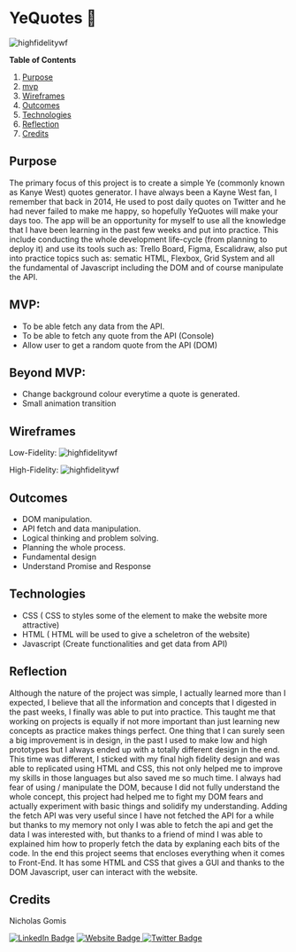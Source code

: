# YeQuotes 🎲

<img src="https://i.ibb.co/QJGjy8V/Clean-Shot-2022-08-20-at-17-04-27-2x.png" alt="highfidelitywf"/>


**Table of Contents**
1. [Purpose](#{Purpose}) 
2. [mvp](#{Mvp})
2. [Wireframes](#{Wireframes})
3. [Outcomes](#{Outcomes})
4. [Technologies](#{Technologies})
5. [Reflection](#{Reflection})
6. [Credits](#{Credits})



## Purpose

The primary focus of this project is to create a simple Ye (commonly known as Kanye West) quotes generator. I have always been a Kayne West fan, I remember that back in 2014, He used to post daily quotes on Twitter and he had never failed to make me happy, so hopefully YeQuotes will make your days too.
The app will be an opportunity for myself to use all the knowledge that I have been learning in the past few weeks and put into practice. This include conducting the whole development life-cycle (from planning to deploy it) and use its tools such as: Trello Board, Figma, Escalidraw, also put into practice topics such as: sematic HTML, Flexbox, Grid System and all the fundamental of Javascript including the DOM and of course manipulate the API. 


## MVP:
- To be able fetch any data from the API.
- To be able to fetch  any quote from the API (Console)
- Allow user to get a random quote from the API (DOM)


## Beyond MVP:
- Change background colour everytime a quote is generated.
- Small animation transition

## Wireframes
Low-Fidelity:
<img src="https://i.ibb.co/gZcpNHy/Clean-Shot-2022-08-20-at-13-13-50-2x.png" alt="highfidelitywf"/>




High-Fidelity:
<img src="https://i.ibb.co/kg1CgZk/Clean-Shot-2022-08-29-at-19-10-59-2x.png" alt="highfidelitywf"/>



## Outcomes


- DOM manipulation.
- API fetch and data manipulation.
- Logical thinking and problem solving.
- Planning the whole process.
- Fundamental design
- Understand Promise  and Response



## Technologies

- CSS ( CSS to styles some of the element to make the website more attractive)
- HTML ( HTML  will be used to give a scheletron of the website)
- Javascript (Create functionalities and get data from API)


## Reflection

Although the nature of the project was simple, I actually learned more than I expected, I believe that all the information and concepts that I digested  in the past weeks, I finally was able to put into practice. This taught me that working on projects is equally if not more important than just learning new concepts as practice makes things perfect. One thing that I can surely seen a big improvement is in design, in the past I used to make low and high prototypes but I always ended up with a totally different design in the end. This time was different, I sticked with my final high fidelity design and was able to replicated using HTML and CSS, this not only helped me to improve my skills in those languages but also saved me so much time. 
I always had fear of using / manipulate the DOM, because I did not fully understand the whole concept, this project had helped me to fight my DOM fears and actually experiment with basic things and solidify my understanding. Adding the fetch API was very useful since I have not fetched the API for a while but thanks to my memory not only I was able to fetch the api and get the data I was interested with, but thanks to a friend of mind I was able to explained him how to properly fetch the data by explaning each bits of the code.
In the end this project seems that encloses everything when it comes to Front-End. It has some  HTML and CSS that gives a GUI and thanks to the DOM Javascript, user can interact with the website.



## Credits
Nicholas Gomis

<p align="left">
  <a href="https://www.linkedin.com/in/nicholasgomis/">
    <img src="https://img.shields.io/badge/LinkedIn-blue?style=for-the-badge&logo=linkedin&logoColor=white" alt="LinkedIn Badge"></a>
  <a href="https://portfolio-nicholasgomis.vercel.app">
    <img src="https://img.shields.io/badge/Website-3b5998?style=for-the-badge&logo=google-chrome&logoColor=white" alt="Website Badge"/>
  </a>
  <a href="https://twitter.com/nicholasgomis">
    <img src="https://img.shields.io/badge/Twitter-blue?style=for-the-badge&logo=twitter&logoColor=white" alt="Twitter Badge"/>
  </a>
</p>
</br>
